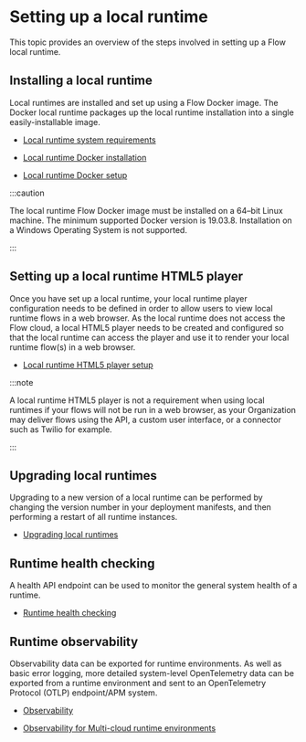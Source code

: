 # Setting up a local runtime

<head>
  <meta name="guidename" content="Flow"/>
  <meta name="context" content="GUID-22f793ae-5242-4530-be0b-107ecc12914c"/>
</head>

This topic provides an overview of the steps involved in setting up a Flow local runtime.

## Installing a local runtime

Local runtimes are installed and set up using a Flow Docker image. The Docker local runtime packages up the local runtime installation into a single easily-installable image.

- [Local runtime system requirements](c-flo-MC_Docker_Installation_Requirements_562c280a-8be7-4410-8d37-52534da080af.md)

- [Local runtime Docker installation](c-flo-MC_Docker_Installation_of_Local_Runtime_a41696e4-46ca-4d8d-a96e-06bd31b568e5.md)

- [Local runtime Docker setup](c-flo-MC-Docker_Setup_5aa5e759-efb7-4b14-befc-70b18d607116.md)

:::caution

The local runtime Flow Docker image must be installed on a 64–bit Linux machine. The minimum supported Docker version is 19.03.8. Installation on a Windows Operating System is not supported.

:::

## Setting up a local runtime HTML5 player

Once you have set up a local runtime, your local runtime player configuration needs to be defined in order to allow users to view local runtime flows in a web browser. As the local runtime does not access the Flow cloud, a local HTML5 player needs to be created and configured so that the local runtime can access the player and use it to render your local runtime flow(s) in a web browser.

- [Local runtime HTML5 player setup](c-flo-MC_Players_f418374c-f634-42a0-8d7a-b330c69107d5.md)

:::note

A local runtime HTML5 player is not a requirement when using local runtimes if your flows will not be run in a web browser, as your Organization may deliver flows using the API, a custom user interface, or a connector such as Twilio for example.

:::

## Upgrading local runtimes

Upgrading to a new version of a local runtime can be performed by changing the version number in your deployment manifests, and then performing a restart of all runtime instances.

- [Upgrading local runtimes](t-flo-MC_Upgrading_a_Runtime_f05f9ac3-07b1-48cc-89b6-c1b4aafa344c.md)

## Runtime health checking

A health API endpoint can be used to monitor the general system health of a runtime.

- [Runtime health checking](c-flo-MC_Health_1965b30e-de6b-4f47-b300-bd009148e211.md)

## Runtime observability

Observability data can be exported for runtime environments. As well as basic error logging, more detailed system-level OpenTelemetry data can be exported from a runtime environment and sent to an OpenTelemetry Protocol (OTLP) endpoint/APM system.

- [Observability](flo-Observability_e3ebeb63-f184-4c13-88a5-e20b9115ae10.md)

- [Observability for Multi-cloud runtime environments](flo-Observability_MC_133943ce-340c-4be1-a401-2f8a3e3741e9.md)

